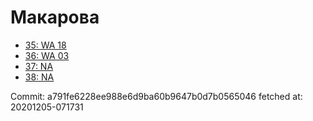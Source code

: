 # Макарова
- [35: WA 18](35.md)
- [36: WA 03](36.md)
- [37: NA](37.md)
- [38: NA](38.md)

Commit: a791fe6228ee988e6d9ba60b9647b0d7b0565046
 fetched at: 20201205-071731
